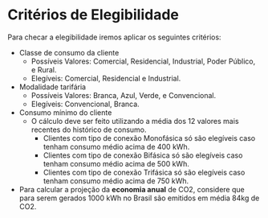 # Critérios de Elegibilidade

Para checar a elegibilidade iremos aplicar os seguintes critérios:

- Classe de consumo da cliente
  - Possíveis Valores: Comercial, Residencial, Industrial, Poder Público, e Rural.
  - Elegíveis: Comercial, Residencial e Industrial.
- Modalidade tarifária
  - Possíveis Valores: Branca, Azul, Verde, e Convencional.
  - Elegíveis: Convencional, Branca.
- Consumo mínimo do cliente
  - O cálculo deve ser feito utilizando a média dos 12 valores mais recentes do histórico de consumo.
    - Clientes com tipo de conexão Monofásica só são elegíveis caso tenham consumo médio acima de 400 kWh.
    - Clientes com tipo de conexão Bifásica só são elegíveis caso tenham consumo médio acima de 500 kWh.
    - Clientes com tipo de conexão Trifásica só são elegíveis caso tenham consumo médio acima de 750 kWh.
- Para calcular a projeção da **economia anual** de CO2, considere que para serem gerados 1000 kWh no Brasil são emitidos em média 84kg de CO2.
